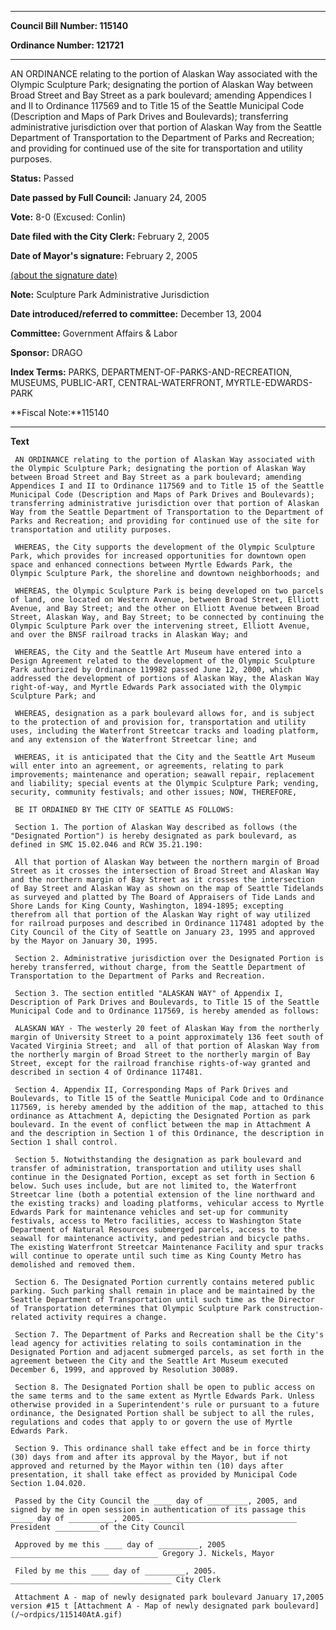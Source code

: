 

********

**Council Bill Number: 115140**
   
**Ordinance Number: 121721**
********

 AN ORDINANCE relating to the portion of Alaskan Way associated with the Olympic Sculpture Park; designating the portion of Alaskan Way between Broad Street and Bay Street as a park boulevard; amending Appendices I and II to Ordinance 117569 and to Title 15 of the Seattle Municipal Code (Description and Maps of Park Drives and Boulevards); transferring administrative jurisdiction over that portion of Alaskan Way from the Seattle Department of Transportation to the Department of Parks and Recreation; and providing for continued use of the site for transportation and utility purposes.

**Status:** Passed
   
**Date passed by Full Council:** January 24, 2005
   
**Vote:** 8-0 (Excused: Conlin)
   
**Date filed with the City Clerk:** February 2, 2005
   
**Date of Mayor's signature:** February 2, 2005
   
[(about the signature date)](/~public/approvaldate.htm)
   
   
**Note:** Sculpture Park Administrative Jurisdiction

   
**Date introduced/referred to committee:** December 13, 2004
   
**Committee:** Government Affairs & Labor
   
**Sponsor:** DRAGO
   
   
**Index Terms:** PARKS, DEPARTMENT-OF-PARKS-AND-RECREATION, MUSEUMS, PUBLIC-ART, CENTRAL-WATERFRONT, MYRTLE-EDWARDS-PARK

**Fiscal Note:**115140

********

**Text**
   
```
 AN ORDINANCE relating to the portion of Alaskan Way associated with the Olympic Sculpture Park; designating the portion of Alaskan Way between Broad Street and Bay Street as a park boulevard; amending Appendices I and II to Ordinance 117569 and to Title 15 of the Seattle Municipal Code (Description and Maps of Park Drives and Boulevards); transferring administrative jurisdiction over that portion of Alaskan Way from the Seattle Department of Transportation to the Department of Parks and Recreation; and providing for continued use of the site for transportation and utility purposes.

 WHEREAS, the City supports the development of the Olympic Sculpture Park, which provides for increased opportunities for downtown open space and enhanced connections between Myrtle Edwards Park, the Olympic Sculpture Park, the shoreline and downtown neighborhoods; and

 WHEREAS, the Olympic Sculpture Park is being developed on two parcels of land, one located on Western Avenue, between Broad Street, Elliott Avenue, and Bay Street; and the other on Elliott Avenue between Broad Street, Alaskan Way, and Bay Street; to be connected by continuing the Olympic Sculpture Park over the intervening street, Elliott Avenue, and over the BNSF railroad tracks in Alaskan Way; and

 WHEREAS, the City and the Seattle Art Museum have entered into a Design Agreement related to the development of the Olympic Sculpture Park authorized by Ordinance 119982 passed June 12, 2000, which addressed the development of portions of Alaskan Way, the Alaskan Way right-of-way, and Myrtle Edwards Park associated with the Olympic Sculpture Park; and

 WHEREAS, designation as a park boulevard allows for, and is subject to the protection of and provision for, transportation and utility uses, including the Waterfront Streetcar tracks and loading platform, and any extension of the Waterfront Streetcar line; and

 WHEREAS, it is anticipated that the City and the Seattle Art Museum will enter into an agreement, or agreements, relating to park improvements; maintenance and operation; seawall repair, replacement and liability; special events at the Olympic Sculpture Park; vending, security, community festivals; and other issues; NOW, THEREFORE,

 BE IT ORDAINED BY THE CITY OF SEATTLE AS FOLLOWS:

 Section 1. The portion of Alaskan Way described as follows (the "Designated Portion") is hereby designated as park boulevard, as defined in SMC 15.02.046 and RCW 35.21.190:

 All that portion of Alaskan Way between the northern margin of Broad Street as it crosses the intersection of Broad Street and Alaskan Way and the northern margin of Bay Street as it crosses the intersection of Bay Street and Alaskan Way as shown on the map of Seattle Tidelands as surveyed and platted by The Board of Appraisers of Tide Lands and Shore Lands for King County, Washington, 1894-1895; excepting therefrom all that portion of the Alaskan Way right of way utilized for railroad purposes and described in Ordinance 117481 adopted by the City Council of the City of Seattle on January 23, 1995 and approved by the Mayor on January 30, 1995.

 Section 2. Administrative jurisdiction over the Designated Portion is hereby transferred, without charge, from the Seattle Department of Transportation to the Department of Parks and Recreation.

 Section 3. The section entitled "ALASKAN WAY" of Appendix I, Description of Park Drives and Boulevards, to Title 15 of the Seattle Municipal Code and to Ordinance 117569, is hereby amended as follows:

 ALASKAN WAY - The westerly 20 feet of Alaskan Way from the northerly margin of University Street to a point approximately 136 feet south of Vacated Virginia Street; and  all of that portion of Alaskan Way from the northerly margin of Broad Street to the northerly margin of Bay Street, except for the railroad franchise rights-of-way granted and described in section 4 of Ordinance 117481.

 Section 4. Appendix II, Corresponding Maps of Park Drives and Boulevards, to Title 15 of the Seattle Municipal Code and to Ordinance 117569, is hereby amended by the addition of the map, attached to this ordinance as Attachment A, depicting the Designated Portion as park boulevard. In the event of conflict between the map in Attachment A and the description in Section 1 of this Ordinance, the description in Section 1 shall control.

 Section 5. Notwithstanding the designation as park boulevard and transfer of administration, transportation and utility uses shall continue in the Designated Portion, except as set forth in Section 6 below. Such uses include, but are not limited to, the Waterfront Streetcar line (both a potential extension of the line northward and the existing tracks) and loading platforms, vehicular access to Myrtle Edwards Park for maintenance vehicles and set-up for community festivals, access to Metro facilities, access to Washington State Department of Natural Resources submerged parcels, access to the seawall for maintenance activity, and pedestrian and bicycle paths. The existing Waterfront Streetcar Maintenance Facility and spur tracks will continue to operate until such time as King County Metro has demolished and removed them.

 Section 6. The Designated Portion currently contains metered public parking. Such parking shall remain in place and be maintained by the Seattle Department of Transportation until such time as the Director of Transportation determines that Olympic Sculpture Park construction- related activity requires a change.

 Section 7. The Department of Parks and Recreation shall be the City's lead agency for activities relating to soils contamination in the Designated Portion and adjacent submerged parcels, as set forth in the agreement between the City and the Seattle Art Museum executed December 6, 1999, and approved by Resolution 30089.

 Section 8. The Designated Portion shall be open to public access on the same terms and to the same extent as Myrtle Edwards Park. Unless otherwise provided in a Superintendent's rule or pursuant to a future ordinance, the Designated Portion shall be subject to all the rules, regulations and codes that apply to or govern the use of Myrtle Edwards Park.

 Section 9. This ordinance shall take effect and be in force thirty (30) days from and after its approval by the Mayor, but if not approved and returned by the Mayor within ten (10) days after presentation, it shall take effect as provided by Municipal Code Section 1.04.020.

 Passed by the City Council the ____ day of _________, 2005, and signed by me in open session in authentication of its passage this _____ day of __________, 2005. _________________________________ President __________of the City Council

 Approved by me this ____ day of _________, 2005 _________________________________ Gregory J. Nickels, Mayor

 Filed by me this ____ day of _________, 2005. ____________________________________ City Clerk

 Attachment A - map of newly designated park boulevard January 17,2005 version #15 t [Attachment A - Map of newly designated park boulevard](/~ordpics/115140AtA.gif)

```
